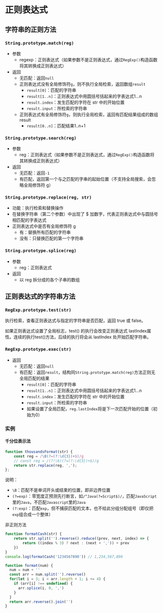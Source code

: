 # 正则表达式

## 字符串的正则方法

### `String.prototype.match(reg)`

- 参数
    - regexp：正则表达式（如果参数不是正则表达式，通过`RegExp()`构造函数将其转换成正则表达式）
- 返回
    - 无匹配：返回`null`
    - 正则表达式没有全局修饰符`g`，则不执行全局检索，返回数组`result`
        - `result[0]`：匹配的字符串
        - `result[1..n]`：正则表达式中用圆括号括起来的字表达式1...n
        - `result.index`：发生匹配的字符在 str 中的开始位置
        - `result.input`：所检索的字符串
    - 正则表达式有全局修饰符`g`，则执行全局检索，返回有匹配结果组成的数组 result
        - `result[0..n]`：匹配结果1..n+1


### `String.prototype.search(reg)`

- 参数
    - reg：正则表达式（如果参数不是正则表达式，通过`RegExp()`构造函数将其转换成正则表达式）
- 返回
    - 无匹配：返回`-1`
    - 有匹配，返回第一个与之匹配的字串的起始位置（不支持全局搜索，会忽略全局修饰符 g）


### `String.prototype.replace(reg, str)`

- 功能：执行检索和替换操作
- 在替换字符串（第二个参数）中出现了 $ 加数字，代表正则表达式中与圆括号相匹配的字表达式
- 正则表达式中是否有全局修饰符 g
    - 有：替换所有匹配的字符串
    - 没有：只替换匹配的第一个字符串


### `String.prototype.splice(reg)`

- 参数
    - reg：正则表达式
- 返回
    - 以 reg 拆分成的各个子串的数组


## 正则表达式的字符串方法

### `RegExp.prototype.test(str)`

执行检索，查看正则表达式与指定的字符串是否匹配，返回 true 或 false。

如果正则表达式设置了全局标志，test() 的执行会改变正则表达式   lastIndex属性。连续的执行test()方法，后续的执行将会从 lastIndex 处开始匹配字符串。


### `RegExp.prototype.exec(str)`

- 返回
    - 无匹配：返回`null`
    - 有匹配：返回`result`，结构同`String.prototype.match(reg)`方法正则无全局匹配的结果
        - `result[0]`：匹配的字符串
        - `result[1..n]`：正则表达式中用圆括号括起来的字表达式1...n
        - `result.index`：发生匹配的字符在 str 中的开始位置
        - `result.input`：所检索的字符串
        - 如果设置了全局匹配，`reg.lastIndex`将是下一次匹配开始的位置（初始为0）


### 实例

#### 千分位表示法

```js
function thousandsFormat(str) {
    const reg = /\B(?=(?:\d{3})+$)/g
    // const reg = /(?!\b)(?=(?:\d{3})+$)/g
    return str.replace(reg, ',');
};
```

说明：
- `\B`：匹配不是单词开头或结束的位置，即非边界位置
- `(?=exp)`：零宽度正预测先行断言，如`/^Java(?=Script$)/`，匹配`JavaScript`里的`Java`，不匹配`Javascript`里的`Java`
- `(?:exp)`：匹配`exp`，但不捕获匹配的文本，也不给此分组分配组号（即仅把`exp`组合成一个整体）


非正则方法

```js
function formatCash(str) {
    return str.split('').reverse().reduce((prev, next, index) => {
        return ((index % 3) ? next : (next + ',')) + prev
    })
}
console.log(formatCash('1234567890')) // 1,234,567,890
```

```js
function format(num) {
  num = num + ''
  const arr = num.split('').reverse()
  for(let i = 3; i < arr.length + 1; i += 4) {
    if (arr[i] !== undefined) {
      arr.splice(i, 0, ',')
    }
  }
  return arr.reverse().join('')
}
```